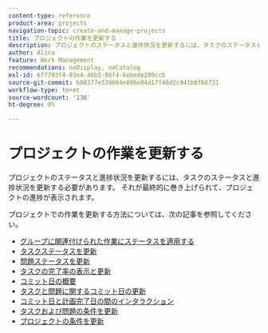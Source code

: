 ```yaml
---
content-type: reference
product-area: projects
navigation-topic: create-and-manage-projects
title: プロジェクトの作業を更新する
description: プロジェクトのステータスと進捗状況を更新するには、タスクのステータスと進捗状況を更新する必要があります。 それが最終的に巻き上げられて、プロジェクトの進捗が表示されます。
author: Alina
feature: Work Management
recommendations: noDisplay, noCatalog
exl-id: 6f7793f4-93e4-46b5-86f4-6ebede289ccb
source-git-commit: b08377e539b04e896e84d17f46d2c941b0f66731
workflow-type: tm+mt
source-wordcount: '138'
ht-degree: 0%

---
```


# プロジェクトの作業を更新する

プロジェクトのステータスと進捗状況を更新するには、タスクのステータスと進捗状況を更新する必要があります。 それが最終的に巻き上げられて、プロジェクトの進捗が表示されます。

プロジェクトでの作業を更新する方法については、次の記事を参照してください。

* [グループに関連付けられた作業にステータスを適用する](../../../manage-work/projects/updating-work-in-a-project/apply-custom-status-work-assigned-to-group.md)
* [タスクステータスを更新](../../../manage-work/projects/updating-work-in-a-project/update-task-status.md)
* [問題ステータスを更新](../../../manage-work/projects/updating-work-in-a-project/update-issue-status.md)
* [タスクの完了率の表示と更新](../../../manage-work/projects/updating-work-in-a-project/view-update-percent-complete-for-tasks.md)
* [コミット日の概要](../../../manage-work/projects/updating-work-in-a-project/overview-of-commit-dates.md)
* [タスクと問題に関するコミット日の更新](../../../manage-work/projects/updating-work-in-a-project/update-commit-date-on-tasks-and-issues.md)
* [コミット日と計画完了日の間のインタラクション](../../../manage-work/projects/updating-work-in-a-project/interactions-between-commit-and-planned-completion-dates.md)
* [タスクおよび問題の条件を更新](../../../manage-work/projects/updating-work-in-a-project/update-condition-for-tasks-and-issues.md)
* [プロジェクトの条件を更新](../../../manage-work/projects/updating-work-in-a-project/update-condition-on-project.md)
